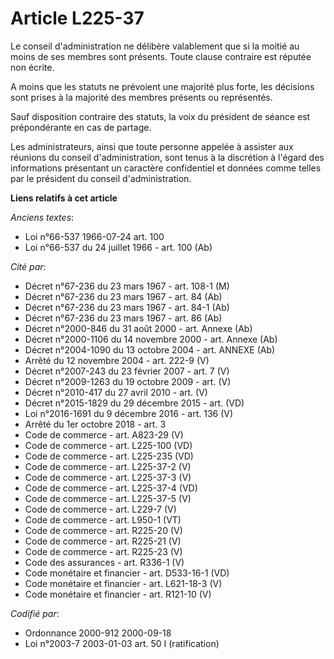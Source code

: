 # Article L225-37

Le conseil d'administration ne délibère valablement que si la moitié au moins de ses membres sont présents. Toute clause
contraire est réputée non écrite.

A moins que les statuts ne prévoient une majorité plus forte, les décisions sont prises à la majorité des membres présents ou
représentés.

Sauf disposition contraire des statuts, la voix du président de séance est prépondérante en cas de partage.

Les administrateurs, ainsi que toute personne appelée à assister aux réunions du conseil d'administration, sont tenus à la
discrétion à l'égard des informations présentant un caractère confidentiel et données comme telles par le président du
conseil d'administration.

**Liens relatifs à cet article**

_Anciens textes_:

  - Loi n°66-537 1966-07-24 art. 100
  - Loi n°66-537 du 24 juillet 1966 - art. 100 (Ab)

_Cité par_:

  - Décret n°67-236 du 23 mars 1967 - art. 108-1 (M)
  - Décret n°67-236 du 23 mars 1967 - art. 84 (Ab)
  - Décret n°67-236 du 23 mars 1967 - art. 84-1 (Ab)
  - Décret n°67-236 du 23 mars 1967 - art. 86 (Ab)
  - Décret n°2000-846 du 31 août 2000 - art. Annexe (Ab)
  - Décret n°2000-1106 du 14 novembre 2000 - art. Annexe (Ab)
  - Décret n°2004-1090 du 13 octobre 2004 - art. ANNEXE (Ab)
  - Arrêté du 12 novembre 2004 - art. 222-9 (V)
  - Décret n°2007-243 du 23 février 2007 - art. 7 (V)
  - Décret n°2009-1263 du 19 octobre 2009 - art. (V)
  - Décret n°2010-417 du 27 avril 2010 - art. (V)
  - Décret n°2015-1829 du 29 décembre 2015 - art. (VD)
  - Loi n°2016-1691 du 9 décembre 2016 - art. 136 (V)
  - Arrêté du 1er octobre 2018 - art. 3
  - Code de commerce - art. A823-29 (V)
  - Code de commerce - art. L225-100 (VD)
  - Code de commerce - art. L225-235 (VD)
  - Code de commerce - art. L225-37-2 (V)
  - Code de commerce - art. L225-37-3 (V)
  - Code de commerce - art. L225-37-4 (VD)
  - Code de commerce - art. L225-37-5 (V)
  - Code de commerce - art. L229-7 (V)
  - Code de commerce - art. L950-1 (VT)
  - Code de commerce - art. R225-20 (V)
  - Code de commerce - art. R225-21 (V)
  - Code de commerce - art. R225-23 (V)
  - Code des assurances - art. R336-1 (V)
  - Code monétaire et financier - art. D533-16-1 (VD)
  - Code monétaire et financier - art. L621-18-3 (V)
  - Code monétaire et financier - art. R121-10 (V)

_Codifié par_:

  - Ordonnance 2000-912 2000-09-18
  - Loi n°2003-7 2003-01-03 art. 50 I (ratification)
